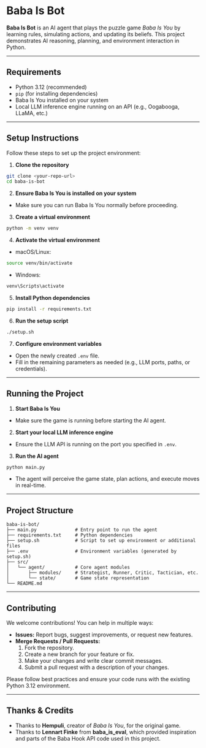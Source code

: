 # Baba Is Bot

**Baba Is Bot** is an AI agent that plays the puzzle game *Baba Is You* by learning rules, simulating actions, and updating its beliefs. This project demonstrates AI reasoning, planning, and environment interaction in Python.

---

## **Requirements**

- Python 3.12 (recommended)
- `pip` (for installing dependencies)
- Baba Is You installed on your system
- Local LLM inference engine running on an API (e.g., Oogabooga, LLaMA, etc.)

---

## **Setup Instructions**

Follow these steps to set up the project environment:

1. **Clone the repository**
```bash
git clone <your-repo-url>
cd baba-is-bot
```

2. **Ensure Baba Is You is installed on your system**
- Make sure you can run Baba Is You normally before proceeding.

3. **Create a virtual environment**
```bash
python -m venv venv
```

4. **Activate the virtual environment**
- macOS/Linux:
```bash
source venv/bin/activate
```
- Windows:
```bash
venv\Scripts\activate
```

5. **Install Python dependencies**
```bash
pip install -r requirements.txt
```

6. **Run the setup script**
```bash
./setup.sh
```

7. **Configure environment variables**
- Open the newly created `.env` file.
- Fill in the remaining parameters as needed (e.g., LLM ports, paths, or credentials).

---

## **Running the Project**

1. **Start Baba Is You**  
- Make sure the game is running before starting the AI agent.

2. **Start your local LLM inference engine**
- Ensure the LLM API is running on the port you specified in `.env`.

3. **Run the AI agent**
```bash
python main.py
```

- The agent will perceive the game state, plan actions, and execute moves in real-time.

---

## **Project Structure**

```
baba-is-bot/
├── main.py              # Entry point to run the agent
├── requirements.txt     # Python dependencies
├── setup.sh             # Script to set up environment or additional files
├── .env                 # Environment variables (generated by setup.sh)
├── src/
│   └── agent/           # Core agent modules
│       ├── modules/     # Strategist, Runner, Critic, Tactician, etc.
│       └── state/       # Game state representation
└── README.md
```

---

## **Contributing**

We welcome contributions! You can help in multiple ways:  

- **Issues:** Report bugs, suggest improvements, or request new features.  
- **Merge Requests / Pull Requests:**  
  1. Fork the repository.  
  2. Create a new branch for your feature or fix.  
  3. Make your changes and write clear commit messages.  
  4. Submit a pull request with a description of your changes.  

Please follow best practices and ensure your code runs with the existing Python 3.12 environment.

---

## **Thanks & Credits**

- Thanks to **Hempuli**, creator of *Baba Is You*, for the original game.  
- Thanks to **Lennart Finke** from **baba_is_eval**, which provided inspiration and parts of the Baba Hook API code used in this project.  
